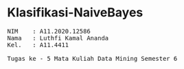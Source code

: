 # Klasifikasi-NaiveBayes
<pre>NIM    : A11.2020.12586
Nama   : Luthfi Kamal Ananda
Kel.   : A11.4411

Tugas ke - 5 Mata Kuliah Data Mining Semester 6